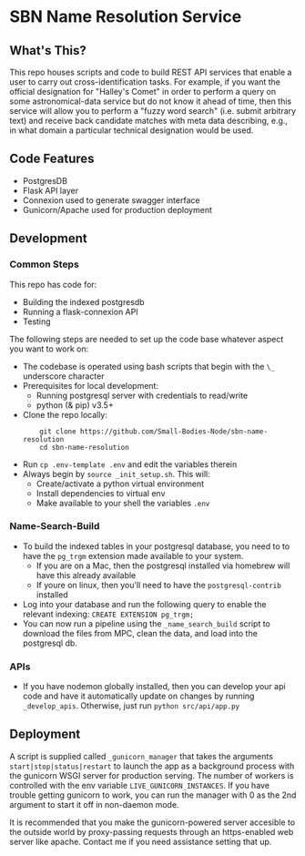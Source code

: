 # SBN Name Resolution Service

## What's This?

This repo houses scripts and code to build REST API services that enable a user to carry out cross-identification tasks. For example, if you want the official designation for "Halley's Comet" in order to perform a query on some astronomical-data service but do not know it ahead of time, then this service will allow you to perform a "fuzzy word search" (i.e. submit arbitrary text) and receive back candidate matches with meta data describing, e.g., in what domain a particular technical designation would be used.

## Code Features

- PostgresDB
- Flask API layer
- Connexion used to generate swagger interface
- Gunicorn/Apache used for production deployment

## Development

### Common Steps

This repo has code for:

- Building the indexed postgresdb
- Running a flask-connexion API
- Testing

The following steps are needed to set up the code base whatever aspect you want to work on:

- The codebase is operated using bash scripts that begin with the `\_` underscore character
- Prerequisites for local development:
  - Running postgresql server with credentials to read/write
  - python (& pip) v3.5+
- Clone the repo locally:
  ```
      git clone https://github.com/Small-Bodies-Node/sbn-name-resolution
      cd sbn-name-resolution
  ```
- Run `cp .env-template .env` and edit the variables therein
- Always begin by `source _init_setup.sh`. This will:
  - Create/activate a python virtual environment
  - Install dependencies to virtual env
  - Make available to your shell the variables `.env`

### Name-Search-Build

- To build the indexed tables in your postgresql database, you need to to have the `pg_trgm` extension made available to your system.
  - If you are on a Mac, then the postgresql installed via homebrew will have this already available
  - If youre on linux, then you'll need to have the `postgresql-contrib` installed
- Log into your database and run the following query to enable the relevant indexing: `CREATE EXTENSION pg_trgm;`
- You can now run a pipeline using the `_name_search_build` script to download the files from MPC, clean the data, and load into the postgresql db.

### APIs

- If you have nodemon globally installed, then you can develop your api code and have it automatically update on changes by running `_develop_apis`. Otherwise, just run `python src/api/app.py`

## Deployment

A script is supplied called `_gunicorn_manager` that takes the arguments `start|stop|status|restart` to launch the app as a background process with the gunicorn WSGI server for production serving. The number of workers is controlled with the env variable `LIVE_GUNICORN_INSTANCES`. If you have trouble getting gunicorn to work, you can run the manager with 0 as the 2nd argument to start it off in non-daemon mode.

It is recommended that you make the gunicorn-powered server accesible to the outside world by proxy-passing requests through an https-enabled web server like apache. Contact me if you need assistance setting that up.

